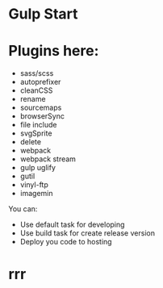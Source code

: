 # Gulp Start


# Plugins here:

  - sass/scss
  - autoprefixer 
  - cleanCSS
  - rename 
  - sourcemaps 
  - browserSync 
  - file include
  - svgSprite 
  - delete 
  - webpack
  - webpack stream
  - gulp uglify
  - gutil
  - vinyl-ftp
  - imagemin


You can:
  - Use default task for developing 
  - Use build task for create release version 
  - Deploy you code to hosting


# rrr
